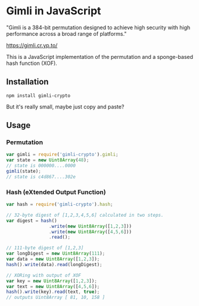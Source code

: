 Gimli in JavaScript
===================

"Gimli is a 384-bit permutation designed to achieve high security with high
performance across a broad range of platforms."

https://gimli.cr.yp.to/

This is a JavaScript implementation of the permutation
and a sponge-based hash function (XOF).

Installation
------------

```
npm install gimli-crypto
```

But it's really small, maybe just copy and paste?

Usage
-----

### Permutation

```js
var gimli = require('gimli-crypto').gimli;
var state = new Uint8Array(48);
// state is 000000....0000
gimli(state);
// state is c4d867....302e
```

### Hash (eXtended Output Function)

```js
var hash = require('gimli-crypto').hash;

// 32-byte digest of [1,2,3,4,5,6] calculated in two steps.
var digest = hash()
                .write(new Uint8Array([1,2,3]))
                .write(new Uint8Array([4,5,6]))
                .read();

// 111-byte digest of [1,2,3]
var longDigest = new Uint8Array(111);
var data = new Uint8Array([1,2,3]);
hash().write(data).read(longDigest);

// XORing with output of XOF
var key = new Uint8Array([1,2,3]);
var text = new Uint8Array([4,5,6]);
hash().write(key).read(text, true);
// outputs Uint8Array [ 81, 10, 158 ]
```
